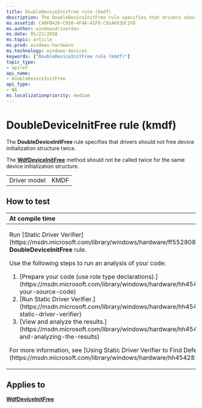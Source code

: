 ```yaml
---
title: DoubleDeviceInitFree rule (kmdf)
description: The DoubleDeviceInitFree rule specifies that drivers should not free device initialization structure twice.
ms.assetid: C48FB426-C958-4F4A-A1F0-C91A603DC1FD
ms.author: windowsdriverdev
ms.date: 05/21/2018
ms.topic: article
ms.prod: windows-hardware
ms.technology: windows-devices
keywords: ["DoubleDeviceInitFree rule (kmdf)"]
topic_type:
- apiref
api_name:
- DoubleDeviceInitFree
api_type:
- NA
ms.localizationpriority: medium
---
```


# DoubleDeviceInitFree rule (kmdf)


The **DoubleDeviceInitFree** rule specifies that drivers should not free device initialization structure twice.

The [**WdfDeviceInitFree**](https://msdn.microsoft.com/library/windows/hardware/ff546050) method should not be called twice for the same device initialization structure.

|              |      |
|--------------|------|
| Driver model | KMDF |

How to test
-----------

<table>
<colgroup>
<col width="100%" />
</colgroup>
<thead>
<tr class="header">
<th align="left">At compile time</th>
</tr>
</thead>
<tbody>
<tr class="odd">
<td align="left"><p>Run [Static Driver Verifier](https://msdn.microsoft.com/library/windows/hardware/ff552808) and specify the <strong>DoubleDeviceInitFree</strong> rule.</p>
Use the following steps to run an analysis of your code:
<ol>
<li>[Prepare your code (use role type declarations).](https://msdn.microsoft.com/library/windows/hardware/hh454281#preparing-your-source-code)</li>
<li>[Run Static Driver Verifier.](https://msdn.microsoft.com/library/windows/hardware/hh454281#running-static-driver-verifier)</li>
<li>[View and analyze the results.](https://msdn.microsoft.com/library/windows/hardware/hh454281#viewing-and-analyzing-the-results)</li>
</ol>
<p>For more information, see [Using Static Driver Verifier to Find Defects in Drivers](https://msdn.microsoft.com/library/windows/hardware/hh454281).</p></td>
</tr>
</tbody>
</table>

Applies to
----------

[**WdfDeviceInitFree**](https://msdn.microsoft.com/library/windows/hardware/ff546050)
 

 





